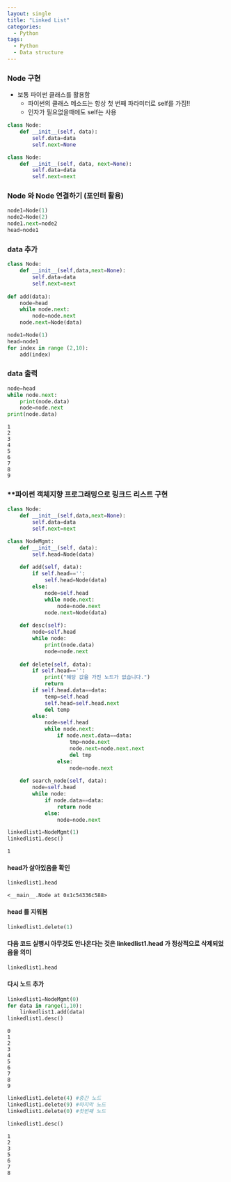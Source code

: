 ```yaml
---
layout: single
title: "Linked List" 
categories:
  - Python
tags:
  - Python
  - Data structure
---
```


### Node 구현
* 보통 파이썬 클래스를 활용함
    - 파이썬의 클래스 메소드는 항상 첫 번째 파라미터로 self를 가짐!! 
    - 인자가 필요없을때에도 self는 사용


```python
class Node:
    def __init__(self, data):
        self.data=data
        self.next=None
```


```python
class Node:
    def __init__(self, data, next=None):
        self.data=data
        self.next=next
```

### Node 와 Node 연결하기 (포인터 활용)


```python
node1=Node(1)
node2=Node(2)
node1.next=node2
head=node1
```

### data 추가


```python
class Node:
    def __init__(self,data,next=None):
        self.data=data
        self.next=next
        
def add(data):
    node=head
    while node.next:
        node=node.next
    node.next=Node(data)
```


```python
node1=Node(1)
head=node1
for index in range (2,10):
    add(index)
```

### data 출력


```python
node=head
while node.next:
    print(node.data)
    node=node.next
print(node.data)
```

    1
    2
    3
    4
    5
    6
    7
    8
    9
    

### **파이썬 객체지향 프로그래밍으로 링크드 리스트 구현


```python
class Node:
    def __init__(self,data,next=None):
        self.data=data
        self.next=next

class NodeMgmt:
    def __init__(self, data):
        self.head=Node(data)
    
    def add(self, data):
        if self.head=='':
            self.head=Node(data)
        else:
            node=self.head
            while node.next:
                node=node.next
            node.next=Node(data)
        
    def desc(self):
        node=self.head
        while node:
            print(node.data)
            node=node.next
            
    def delete(self, data):
        if self.head=='':
            print("해당 값을 가진 노드가 없습니다.")
            return
        if self.head.data==data:
            temp=self.head
            self.head=self.head.next
            del temp
        else:
            node=self.head
            while node.next:
                if node.next.data==data:
                    tmp=node.next
                    node.next=node.next.next
                    del tmp
                else:
                    node=node.next
    
    def search_node(self, data):
        node=self.head
        while node:
            if node.data==data:
                return node
            else:
                node=node.next
```


```python
linkedlist1=NodeMgmt(1)
linkedlist1.desc()
```

    1
    

#### head가 살아있음을 확인


```python
linkedlist1.head
```




    <__main__.Node at 0x1c54336c588>



#### head 를 지워봄


```python
linkedlist1.delete(1)
```

#### 다음 코드 실행시 아무것도 안나온다는 것은 linkedlist1.head 가 정상적으로 삭제되었음을 의미


```python
linkedlist1.head
```

#### 다시 노드 추가


```python
linkedlist1=NodeMgmt(0)
for data in range(1,10):
    linkedlist1.add(data)
linkedlist1.desc()
```

    0
    1
    2
    3
    4
    5
    6
    7
    8
    9
    


```python
linkedlist1.delete(4) #중간 노드
linkedlist1.delete(9) #마지막 노드 
linkedlist1.delete(0) #첫번째 노드
```


```python
linkedlist1.desc()
```

    1
    2
    3
    5
    6
    7
    8
    


```python

```

